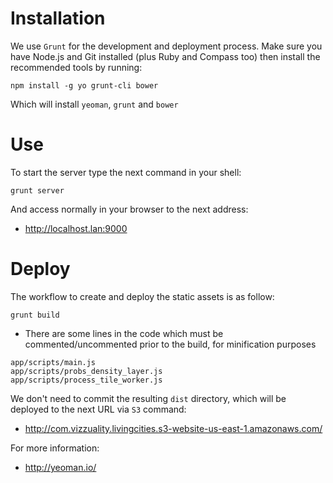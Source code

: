 Installation
============

We use `Grunt` for the development and deployment process. Make sure you have Node.js and Git installed (plus Ruby and Compass too) then install the recommended tools by running:

```
npm install -g yo grunt-cli bower
```

Which will install `yeoman`, `grunt` and `bower`


Use
===

To start the server type the next command in your shell:

```
grunt server
```

And access normally in your browser to the next address:

* http://localhost.lan:9000


Deploy
======

The workflow to create and deploy the static assets is as follow:

```
grunt build
```

* There are some lines in the code which must be commented/uncommented prior to the build, for minification purposes

```
app/scripts/main.js
app/scripts/probs_density_layer.js
app/scripts/process_tile_worker.js
```

We don't need to commit the resulting `dist` directory, which will be deployed to the next URL via `S3` command:

* http://com.vizzuality.livingcities.s3-website-us-east-1.amazonaws.com/

For more information:

* http://yeoman.io/

